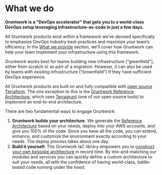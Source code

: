 # What we do

**Gruntwork is a "DevOps accelerator" that gets you to a world-class DevOps setup leveraging infrastructure-as-code in just a few days.**

All Gruntwork products exist within a framework we’ve devised specifically to emphasize DevOps industry best-practices and maximize your team’s efficiency. In the [What we provide](what-we-provide.md) section, we’ll cover how Gruntwork can help your team implement your infrastructure using this framework.

Gruntwork works best for teams building new infrastructure ("greenfield"), either from scratch or as part of a migration. However, it can also be used by teams with existing infrastructure ("brownfield") if they have sufficient DevOps experience.

All Gruntwork products are built on and fully compatible with [open source Terraform](https://terraform.io). The one exception to this is the [Gruntwork Reference Architecture](https://gruntwork.io/reference-architecture/), which uses [Terragrunt](https://terragrunt.gruntwork.io/) (one of our open source tools) to implement an end-to-end architecture.

There are two fundamental ways to engage Gruntwork:

1. **Gruntwork builds your architecture.** We generate the [Reference Architecture](https://gruntwork.io/reference-architecture/) based on your needs, deploy into your AWS accounts, and give you 100% of the code. Since you have all the code, you can extend, enhance, and customize the environment exactly according to your needs. The deploy process takes about one day.
2. **Build it yourself.** The Gruntwork IaC library empowers you to [construct your own bespoke architecture](/guides#build-your-own-architecture) in record time. By mix-and-matching our modules and services you can quickly define a custom architecture to suit your needs, all with the confidence of having world-class, battle-tested code running under the hood.


<!-- ##DOCS-SOURCER-START
{
  "sourcePlugin": "local-copier",
  "hash": "09e0c87b1222ba29135374ac1e5a608b"
}
##DOCS-SOURCER-END -->
